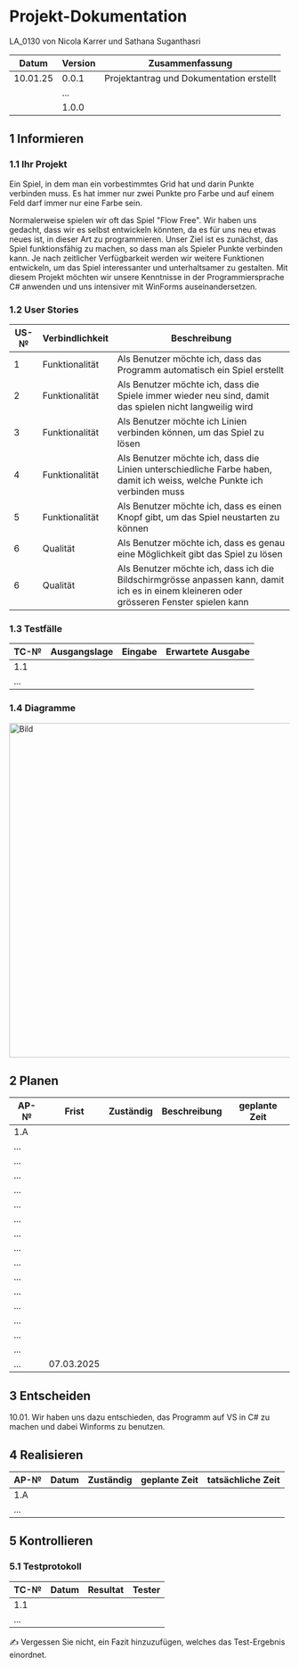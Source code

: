 # Projekt-Dokumentation

LA_0130 von Nicola Karrer und Sathana Suganthasri

| Datum | Version | Zusammenfassung                                              |
| ----- | ------- | ------------------------------------------------------------ |
| 10.01.25 | 0.0.1   | Projektantrag und Dokumentation erstellt |
|       | ...     |                                                              |
|       | 1.0.0   |                                                              |

## 1 Informieren

### 1.1 Ihr Projekt

Ein Spiel, in dem man ein vorbestimmtes Grid hat und darin Punkte verbinden muss. Es hat immer nur zwei Punkte pro Farbe und auf einem Feld darf immer nur eine Farbe sein.

Normalerweise spielen wir oft das Spiel "Flow Free". Wir haben uns gedacht, dass wir es selbst entwickeln könnten, da es für uns neu etwas neues ist, in dieser Art zu programmieren. Unser Ziel ist es zunächst, das Spiel funktionsfähig zu machen, so dass man als Spieler Punkte verbinden kann. Je nach zeitlicher Verfügbarkeit werden wir weitere Funktionen entwickeln, um das Spiel interessanter und unterhaltsamer zu gestalten. Mit diesem Projekt möchten wir unsere Kenntnisse in der Programmiersprache C# anwenden und uns intensiver mit WinForms auseinandersetzen.

### 1.2 User Stories

| US-№ | Verbindlichkeit | Beschreibung                       |
| ---- | --------------- | ---------------------------------- |
| 1    | Funktionalität | Als Benutzer möchte ich, dass das Programm automatisch ein Spiel erstellt |
| 2    | Funktionalität | Als Benutzer möchte ich, dass die Spiele immer wieder neu sind, damit das spielen nicht langweilig wird |
| 3    | Funktionalität | Als Benutzer möchte ich Linien verbinden können, um das Spiel zu lösen |
| 4    | Funktionalität | Als Benutzer möchte ich, dass die Linien unterschiedliche Farbe haben, damit ich weiss, welche Punkte ich verbinden muss |
| 5    | Funktionalität | Als Benutzer möchte ich, dass es einen Knopf gibt, um das Spiel neustarten zu können |
| 6    | Qualität | Als Benutzer möchte ich, dass es genau eine Möglichkeit gibt das Spiel zu lösen |
| 6    | Qualität | Als Benutzer möchte ich, dass ich die Bildschirmgrösse anpassen kann, damit ich es in einem kleineren oder grösseren Fenster spielen kann |

### 1.3 Testfälle

| TC-№ | Ausgangslage | Eingabe | Erwartete Ausgabe |
| ---- | ------------ | ------- | ----------------- |
| 1.1  |              |         |                   |
| ...  |              |         |                   |

### 1.4 Diagramme

<img src="https://github.com/user-attachments/assets/6f87a13f-9aaa-407a-abb6-b49fe6eabc81" alt="Bild" width="600" />


## 2 Planen

| AP-№ | Frist | Zuständig | Beschreibung | geplante Zeit |
| ---- | ----- | --------- | ------------ | ------------- |
| 1.A  |       |           |              |               |
| ...  |       |           |              |               |
| ...  |       |           |              |               |
| ...  |       |           |              |               |
| ...  |       |           |              |               |
| ...  |       |           |              |               |
| ...  |       |           |              |               |
| ...  |       |           |              |               |
| ...  |       |           |              |               |
| ...  |       |           |              |               |
| ...  |       |           |              |               |
| ...  |       |           |              |               |
| ...  |       |           |              |               |
| ...  |       |           |              |               |
| ...  |       |           |              |               |
| ...  |       |           |              |               |
| ...  | 07.03.2025 |           |              |               |

## 3 Entscheiden

10.01. Wir haben uns dazu entschieden, das Programm auf VS in C# zu machen und dabei Winforms zu benutzen.

## 4 Realisieren

| AP-№ | Datum | Zuständig | geplante Zeit | tatsächliche Zeit |
| ---- | ----- | --------- | ------------- | ----------------- |
| 1.A  |       |           |               |                   |
| ...  |       |           |               |                   |

## 5 Kontrollieren

### 5.1 Testprotokoll

| TC-№ | Datum | Resultat | Tester |
| ---- | ----- | -------- | ------ |
| 1.1  |       |          |        |
| ...  |       |          |        |

✍️ Vergessen Sie nicht, ein Fazit hinzuzufügen, welches das Test-Ergebnis einordnet.


